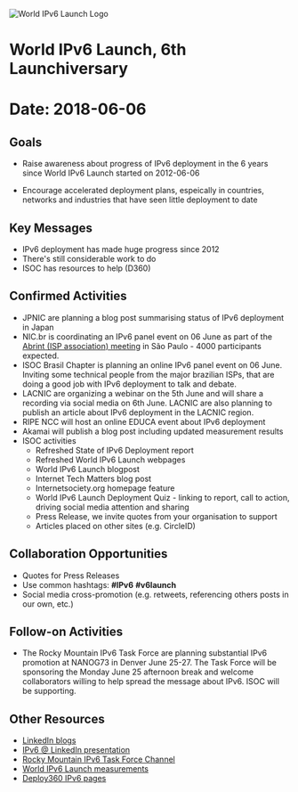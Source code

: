 ![World IPv6 Launch Logo](http://www.worldipv6launch.org/wp-content/themes/ipv6/img/logo-top.png)

# World IPv6 Launch, 6th Launchiversary
# Date: 2018-06-06

## Goals

- Raise awareness about progress of IPv6 deployment in the 6 years since World IPv6 Launch started on 2012-06-06

- Encourage accelerated deployment plans, espeically in countries, networks and industries that have seen little deployment to date

## Key Messages

- IPv6 deployment has made huge progress since 2012
- There's still considerable work to do
- ISOC has resources to help (D360)

## Confirmed Activities

- JPNIC are planning a blog post summarising status of IPv6 deployment in Japan
- NIC.br is coordinating an IPv6 panel event on 06 June as part of the [Abrint (ISP association) meeting](http://www.abrint.com.br/evento/abrint-2018-encontro-nacional) in São Paulo - 4000 participants expected.
- ISOC Brasil Chapter is planning an online IPv6 panel event on 06 June. Inviting some technical people from the major brazilian ISPs, that are doing a good job with IPv6 deployment to talk and debate.
- LACNIC are organizing a webinar on the 5th June and will share a recording via social media on 6th June. LACNIC are also planning to publish an article about IPv6 deployment in the LACNIC region.
- RIPE NCC will host an online EDUCA event about IPv6 deployment
- Akamai will publish a blog post including updated measurement results
- ISOC activities
  - Refreshed State of IPv6 Deployment report
  - Refreshed World IPv6 Launch webpages
  - World IPv6 Launch blogpost
  - Internet Tech Matters blog post
  - Internetsociety.org homepage feature
  - World IPv6 Launch Deployment Quiz - linking to report, call to action, driving social media attention and sharing
  - Press Release, we invite quotes from your organisation to support
  - Articles placed on other sites (e.g. CircleID)

## Collaboration Opportunities

- Quotes for Press Releases
- Use common hashtags: **#IPv6** **#v6launch**
- Social media cross-promotion (e.g. retweets, referencing others posts in our own, etc.)

## Follow-on Activities

- The Rocky Mountain IPv6 Task Force are planning substantial IPv6 promotion at NANOG73 in Denver June 25-27. The Task Force will be sponsoring the Monday June 25 afternoon break and welcome collaborators willing to help spread the message about IPv6. ISOC will be supporting.

## Other Resources

- [LinkedIn blogs](https://engineering.linkedin.com/blog/topic/ipv6)
- [IPv6 @ LinkedIn presentation](https://www.youtube.com/watch?v=cNMQUCeNW78)
- [Rocky Mountain IPv6 Task Force Channel](https://www.youtube.com/channel/UC0ZRZIvwE_Ak0nfzgbgYMHw)
- [World IPv6 Launch measurements](http://www.worldipv6launch.org/measurements/)
- [Deploy360 IPv6 pages](https://www.internetsociety.org/deploy360/ipv6/)